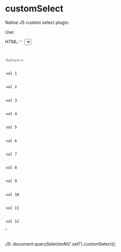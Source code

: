 # customSelect
Native JS custom select plugin.

Use:

HTML:
<code>"
  <select name="select" class="sel1">
  <option value="" selected disabled="">
    Выберите
  </option>
  <option value="val1">val 1</option>
  <option value="val2">val 2</option>
  <option value="val3">val 3</option>
  <option value="val4">val 4</option>
  <option value="val5">val 5</option>
  <option value="val6">val 6</option>
  <option value="val7">val 7</option>
  <option value="val8">val 8</option>
  <option value="val9">val 9</option>
  <option value="val10">val 10</option>
  <option value="val11">val 11</option>
  <option value="val12">val 12</option>
</select>"
  </code>

JS:
document.querySelectorAll('.sel1').customSelect();
